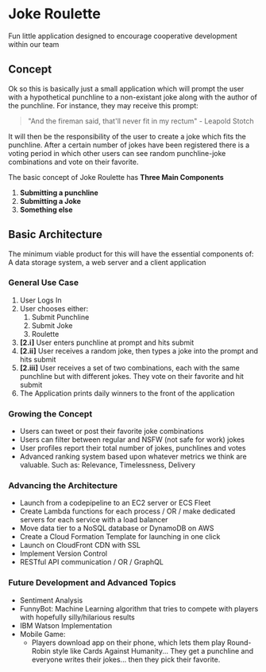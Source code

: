 # Joke Roulette
Fun little application designed to encourage cooperative development within our team

## Concept
Ok so this is basically just a small application which will prompt the user with a hypothetical punchline to a non-existant joke along with the author of the punchline. 
For instance, they may receive this prompt:

> "And the fireman said, that'll never fit in my rectum" - Leapold Stotch
 
 It will then be the responsibility of the user to create a joke which fits the punchline. After a certain number of jokes have been registered there is a voting 
 period in which other users can see random punchline-joke combinations and vote on their favorite. 

 The basic concept of Joke Roulette has **Three Main Components**

1. **Submitting a punchline**
2. **Submitting a Joke**
3. **Something else**

 ## Basic Architecture
The minimum viable product for this will have the essential components of: A data storage system, a web server and a client application

### General Use Case
1. User Logs In
2. User chooses either: 
   1. Submit Punchline
   2. Submit Joke
   3. Roulette
3. **[2.i]** User enters punchline at prompt and hits submit
4. **[2.ii]** User receives a random joke, then types a joke into the prompt and hits submit
5. **[2.iii]** User receives a set of two combinations, each with the same punchline but with different jokes. They vote on their favorite and hit submit
6. The Application prints daily winners to the front of the application

### Growing the Concept
* Users can tweet or post their favorite joke combinations
* Users can filter between regular and NSFW (not safe for work) jokes
* User profiles report their total number of jokes, punchlines and votes
* Advanced ranking system based upon whatever metrics we think are valuable. Such as: Relevance, Timelessness, Delivery

### Advancing the Architecture
* Launch from a codepipeline to an EC2 server or ECS Fleet
* Create Lambda functions for each process / OR / make dedicated servers for each service with a load balancer
* Move data tier to a NoSQL database or DynamoDB on AWS
* Create a Cloud Formation Template for launching in one click
* Launch on CloudFront CDN with SSL
* Implement Version Control
* RESTful API communication / OR / GraphQL 

### Future Development and Advanced Topics
* Sentiment Analysis
* FunnyBot: Machine Learning algorithm that tries to compete with players with hopefully silly/hilarious results
* IBM Watson Implementation
* Mobile Game: 
   * Players download app on their phone, which lets them play Round-Robin style like Cards Against Humanity... They get a punchline and everyone writes their jokes... then they pick their favorite. 
